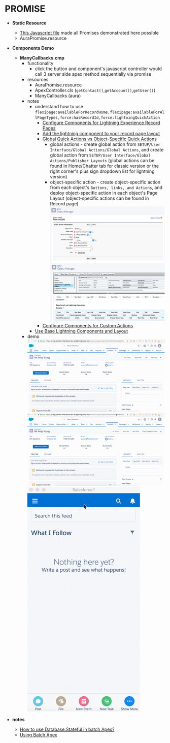 # PROMISE

* **Static Resource**
  * [This Javascript file](../assets/AuraPromise.js) made all Promises demonstrated here possible
  * AuraPromise.resource

* **Components Demo**
  * **ManyCallbacks.cmp**
    * functionality
      * click the button and component's javascript controller would call 3 server side apex method sequentially via promise
    * resources
      * AuraPromise.resource
      * ApexController.cls (`getContact()`,`getAccount()`,`getUser()`)
      * ManyCallbacks (aura)
    * notes
      * understand how to use `flexipage:availableForRecordHome,flexipage:availableForAllPageTypes,force:hasRecordId,force:lightningQuickAction`
        * [Configure Components for Lightning Experience Record Pages](https://developer.salesforce.com/docs/atlas.en-us.lightning.meta/lightning/components_config_for_app_builder_record_home.htm)
        * [Add the lightning component to your record page layout](http://www.forcewizard.com/blog/adding-lightning-components-lightning-experience)
        * [Global Quick Actions vs Object-Specific Quick Actions](https://trailhead.salesforce.com/modules/salesforce1_mobile_app)
          * global actions - create global action from `SETUP/User Interface/Global Actions/Global Actions`, and create global action from `SETUP/User Interface/Global Actions/Publisher Layouts` (global actions can be found in Home/Chatter tab for classic version or the right corner's plus sign dropdown list for lightning version)
          * object-specific action - create object-specific action from each object's `Buttons, links, and Actions`, and deploy object-specific action in each object's Page Layout (object-specific actions can be found in Record page)
          ![1.png](/screenshots/1.png)
          ![2.png](/screenshots/2.png)
        * [Configure Components for Custom Actions](https://developer.salesforce.com/docs/atlas.en-us.lightning.meta/lightning/components_using_lex_s1_config_action.htm)
      * [Use Base Lightning Components and Layout](https://developer.salesforce.com/docs/atlas.en-us.lightning.meta/lightning/lightning_overview.htm)
    * demo
    ![1.gif](/screenshots/1.gif)
    ![2.gif](/screenshots/2.gif)
    ![3.gif](/screenshots/3.gif)

* **notes**


  * [How to use Database.Stateful in batch Apex?](https://developer.salesforce.com/forums/?id=906F00000008zJ5IAI)
  * [Using Batch Apex](https://developer.salesforce.com/docs/atlas.en-us.apexcode.meta/apexcode/apex_batch_interface.htm)
